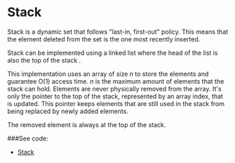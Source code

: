 # Stack

Stack is a dynamic set that follows "last-in, first-out" policy. This means that the
 element deleted from the set is the one most recently inserted.

Stack can be implemented using a linked list where the head of the list is also the top
 of the stack .

This implementation uses an array of size *n* to store the elements and guarantee O(1)
 access time. *n* is the maximum amount of elements that the stack can hold. Elements
 are never physically removed from the array. It's only the pointer to the top of the
 stack, represented by an array index, that is updated. This pointer keeps elements
 that are still used in the stack from being replaced by newly added elements.

The removed element is always at the top of the stack.

###See code: 
- [Stack](/__init__.py)